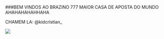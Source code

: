###BEM VINDOS AO BRAZINO 777
MAIOR CASA DE APOSTA DO MUNDO AHAHAHAHAHHAHA

CHAMEM LA:
@kidcristian_

![](https://img.ifunny.co/images/acf0cc6bb91abcce595e7e74d3358543d016338971cc61206f6bfe4dbaddf056_3.jpg)
